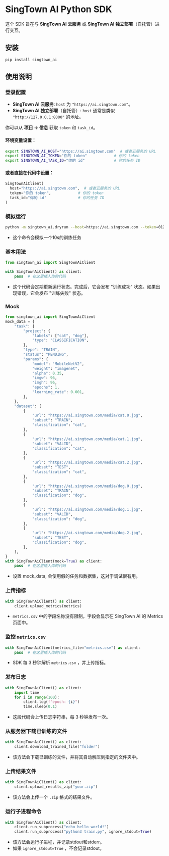 # SingTown AI Python SDK

这个 SDK 旨在与 **SingTown AI 云服务** 或 **SingTown AI 独立部署**（自托管）进行交互。

## 安装

```bash
pip install singtown_ai
```

## 使用说明

### 登录配置

* **SingTown AI 云服务**: `host` 为 `"https://ai.singtown.com"`。
* **SingTown AI 独立部署**（自托管）: `host` 通常是类似 `"http://127.0.0.1:8000"` 的地址。

你可以从 **项目 -> 信息** 获取 `token` 和 `task_id`。

#### 环境变量设置：

```bash
export SINGTOWN_AI_HOST="https://ai.singtown.com"  # 或者云服务的 URL
export SINGTOWN_AI_TOKEN="你的 token"            # 你的 token
export SINGTOWN_AI_TASK_ID="你的 id"             # 你的任务 ID
```

#### 或者直接在代码中设置：

```python
SingTownAiClient(
  host="https://ai.singtown.com",  # 或者云服务的 URL
  token="你的 token",            # 你的 token
  task_id="你的 id"              # 你的任务 ID
)
```

### 模拟运行

```bash
python -m singtown_ai.dryrun --host=https://ai.singtown.com --token=012345 --task_id=1
```

* 这个命令会模拟一个10s的训练任务

### 基本用法

```python
from singtown_ai import SingTownAiClient

with SingTownAiClient() as client:
    pass  # 在这里插入你的代码
```

* 这个代码会定期更新运行状态。完成后，它会发布 "训练成功" 状态。如果出现错误，它会发布 "训练失败" 状态。

### Mock

```python
from singtown_ai import SingTownAiClient
mock_data = {
    "task": {
        "project": {
            "labels": ["cat", "dog"],
            "type": "CLASSIFICATION",
        },
        "type": "TRAIN",
        "status": "PENDING",
        "params": {
            "model": "MobileNetV2",
            "weight": "imagenet",
            "alpha": 0.35,
            "imgw": 96,
            "imgh": 96,
            "epochs": 1,
            "learning_rate": 0.001,
        },
    },
    "dataset": [
        {
            "url": "https://ai.singtown.com/media/cat.0.jpg",
            "subset": "TRAIN",
            "classification": "cat",
        },
        {
            "url": "https://ai.singtown.com/media/cat.1.jpg",
            "subset": "VALID",
            "classification": "cat",
        },
        {
            "url": "https://ai.singtown.com/media/cat.2.jpg",
            "subset": "TEST",
            "classification": "cat",
        },
        {
            "url": "https://ai.singtown.com/media/dog.0.jpg",
            "subset": "TRAIN",
            "classification": "dog",
        },
        {
            "url": "https://ai.singtown.com/media/dog.1.jpg",
            "subset": "VALID",
            "classification": "dog",
        },
        {
            "url": "https://ai.singtown.com/media/dog.2.jpg",
            "subset": "TEST",
            "classification": "dog",
        },
    ],
}
with SingTownAiClient(mock=True) as client:
    pass  # 在这里插入你的代码
```

* 设置 mock_data, 会使用假的任务和数据集，这对于调试很有用。


### 上传指标

```python
with SingTownAiClient() as client:
    client.upload_metrics(metrics)
```

* `metrics.csv` 中的字段名称没有限制，字段会显示在 SingTown AI 的 Metrics 页面中。

### 监控 `metrics.csv`

```python
with SingTownAiClient(metrics_file="metrics.csv") as client:
    pass  # 在这里插入你的代码
```

* SDK 每 3 秒钟解析 `metrics.csv` ，并上传指标。

### 发布日志

```python
with SingTownAiClient() as client:
    import time
    for i in range(100):
        client.log(f"epoch: {i}")
        time.sleep(0.1)
```

* 这段代码会上传日志字符串，每 3 秒钟发布一次。

### 从服务器下载已训练的文件

```python
with SingTownAiClient() as client:
    client.download_trained_file("folder")
```

* 该方法会下载已训练的文件，并将其自动解压到指定的文件夹中。

### 上传结果文件

```python
with SingTownAiClient() as client:
    client.upload_results_zip("your.zip")
```

* 该方法会上传一个 `.zip` 格式的结果文件。

### 运行子进程命令

```python
with SingTownAiClient() as client:
    client.run_subprocess("echo hello world!")
    client.run_subprocess("python3 train.py", ignore_stdout=True)
```

* 该方法会运行子进程，并记录stdout和stderr。
* 如果 `ignore_stdout=True` ，不会记录stdout。
